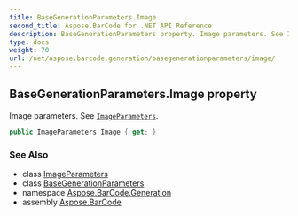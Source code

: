 ```yaml
---
title: BaseGenerationParameters.Image
second_title: Aspose.BarCode for .NET API Reference
description: BaseGenerationParameters property. Image parameters. See ImageParameters
type: docs
weight: 70
url: /net/aspose.barcode.generation/basegenerationparameters/image/
---
```

## BaseGenerationParameters.Image property

Image parameters. See [`ImageParameters`](../../imageparameters/).

```csharp
public ImageParameters Image { get; }
```

### See Also

* class [ImageParameters](../../imageparameters/)
* class [BaseGenerationParameters](../)
* namespace [Aspose.BarCode.Generation](../../../aspose.barcode.generation/)
* assembly [Aspose.BarCode](../../../)


